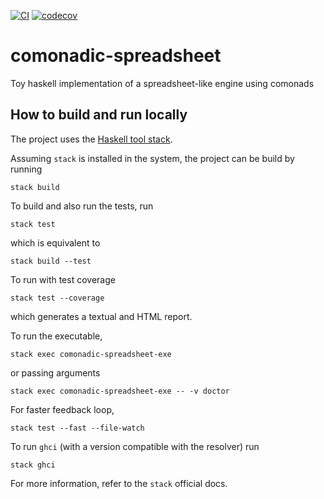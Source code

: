 [![CI](https://github.com/alessandrocandolini/comonadic-spreadsheet/actions/workflows/ci.yml/badge.svg)](https://github.com/alessandrocandolini/comonadic-spreadsheet/actions/workflows/ci.yml) [![codecov](https://codecov.io/gh/alessandrocandolini/comonadic-spreadsheet/graph/badge.svg?token=xoqo6eoKYj)](https://codecov.io/gh/alessandrocandolini/comonadic-spreadsheet)

# comonadic-spreadsheet

Toy haskell implementation of a spreadsheet-like engine using comonads 

## How to build and run locally

The project uses the [Haskell tool stack](https://docs.haskellstack.org/en/stable/README/).

Assuming `stack` is installed in the system, the project can be build by running
```
stack build
```
To build and also run the tests, run
```
stack test
```
which is equivalent to
```
stack build --test
```
To run with test coverage
```
stack test --coverage
```
which generates a textual and HTML report.

To run the executable,
```
stack exec comonadic-spreadsheet-exe
```
or passing arguments
```
stack exec comonadic-spreadsheet-exe -- -v doctor
```

For faster feedback loop,
```
stack test --fast --file-watch
```
To run `ghci` (with a version compatible with the resolver) run
```
stack ghci
```
For more information, refer to the `stack` official docs.
